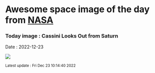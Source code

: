 
# Awesome space image of the day from [NASA](https://api.nasa.gov/)

### Today image : Cassini Looks Out from Saturn
Date : 2022-12-23

![](https://apod.nasa.gov/apod/image/2212/SaturnInsideOut2_cassini_960.jpg)

<small>Latest update : Fri Dec 23 10:14:40 2022</small>
        
